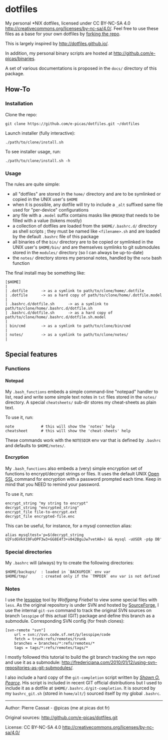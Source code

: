 dotfiles
========

My personal *NIX dotfiles, licensed under CC BY-NC-SA 4.0 <http://creativecommons.org/licenses/by-nc-sa/4.0/>.
Feel free to use these files as a base for your own dotfiles by [forking the repo](http://help.github.com/articles/fork-a-repo).

This is largely inspired by <http://dotfiles.github.io/>.

In addition, my personal binary scripts are hosted at <http://github.com/e-picas/binaries>.

A set of various documentations is proposed in the `docs/` directory of this package.

## How-To

### Installation

Clone the repo:

    git clone https://github.com/e-picas/dotfiles.git ~/dotfiles

Launch installer (fully interactive):

    ./path/to/clone/install.sh

To see installer usage, run:

    ./path/to/clone/install.sh -h

### Usage

The rules are quite simple:

-   all "dotfiles" are stored in the `home/` directory and are to be symlinked or copied
    in the UNIX user's `$HOME`
-   when it is possible, any dotfile will try to include a `_alt` suffixed same file used
    for "per-device" configurations
-   any file with a `.model` suffix contains masks like `@MASK@` that needs to be filled 
    with a value (tokens mostly)
-   a collection of dotfiles are loaded from the `$HOME/.bashrc.d/` directory as shell scripts ;
    they must be named like `<filename>.sh` and are loaded by the default `.bashrc` file of
    this package
-   all binaries of the `bin/` directory are to be copied or symlinked in the UNIX user's
    `$HOME/bin/` and are themselves symlinks to git submodules stored in the `modules/`
    directory (so I can always be up-to-date)
-   the `notes/` directory stores my personal notes, handled by the `note` bash function

The final install may be something like:

    [$HOME]
    |
    | .dotfile      -> as a symlink to path/to/clone/home/.dotfile
    | .dotfile      -> as a hard copy of path/to/clone/home/.dotfile.model
    |
    | .bashrc.d/dotfile.sh      -> as a symlink to path/to/clone/home/.bashrc.d/dotfile.sh
    | .bashrc.d/dotfile.sh      -> as a hard copy of path/to/clone/home/.bashrc.d/dotfile.sh.model
    |
    | bin/cmd       -> as a symlink to path/to/clone/bin/cmd
    |
    | notes/        -> as a symlink to path/to/clone/notes/
    |

## Special features

### Functions

#### Notepad

My `.bash_functions` embeds a simple command-line "notepad" handler to list, read and write
some simple text notes in `txt` files stored in the `notes/` directory. A special `cheatsheets/`
sub-dir stores my cheat-sheets as plain text.

To use it, run:

    note            # this will show the 'notes' help
    cheatsheet      # this will show the 'cheat-sheets' help

These commands work with the `NOTESDIR` env var that is defined by `.bashrc` and defaults to `$HOME/notes/`.

#### Encryption

My `.bash_functions` also embeds a (very) simple encryption set of functions to encrypt/decrypt strings or files.
It uses the default UNIX [Open SSL](http://www.openssl.org/) command for encryption with a password prompted each time.
Keep in mind that you NEED to remind your password.

To use it, run:

    encrypt_string "my string to encrypt"
    decrypt_string "encrypted_string"
    encrypt_file file-to-encrypt.ext
    decrypt_file encrypted-file.enc

This can be useful, for instance, for a mysql connection alias:

    alias mysqltest='p=$(decrypt_string U2FsdGVkX19FuOPF3w3+GG8E4f3+v042BguJw7vetA8=) && mysql -uUSER -p$p DB'

### Special directories

My `.bashrc` will (always) try to create the following directories:

    $HOME/backups/  : loaded in `BACKUPDIR` env var
    $HOME/tmp/      : created only if the `TMPDIR` env var is not defined


### Notes

I use the [lesspipe](http://www-zeuthen.desy.de/~friebel/unix/lesspipe.html) tool by *Wolfgang Friebel*
to view some special files with `less`. As the original repository is under SVN and hosted by 
[SourceForge](http://sourceforge.net/projects/lesspipe/), I use the internal `git-svn` command
to track the original SVN sources on branch `lesspipe` of this actual (GIT) package and define
this branch as a submodule. Corresponding SVN config (for fresh clones):

    [svn-remote "svn"]
        url = svn://svn.code.sf.net/p/lesspipe/code
        fetch = trunk:refs/remotes/trunk
        branches = branches/*:refs/remotes/*
        tags = tags/*:refs/remotes/tags/*


I mostly followed this tutorial to build the git branch tracking the svn repo and use it 
as a submodule: <http://fredericiana.com/2010/01/12/using-svn-repositories-as-git-submodules/>.

I also include a hard copy of the `git-completion` script written by [*Shawn O. Pearce*](http://spearce.org).
His script is included in recent GIT official distributions but I used to include it as a
dotfile at `$HOME/.bashrc.d/git-completion`. It is sourced by my `bashrc_git.sh` (stored in `home/alt/`)
sourced itself by my global `.bashrc`.

----

Author: Pierre Cassat - @picas (me at picas dot fr)

Original sources: <http://github.com/e-picas/dotfiles.git>

License: CC BY-NC-SA 4.0 <http://creativecommons.org/licenses/by-nc-sa/4.0/>
